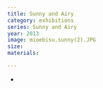 ```yaml
---
title: Sunny and Airy
category: exhibitions
series: Sunny and Airy
year: 2013
image: mioebisu.sunny(2).JPG
size: 
materials: 

---
```


*
